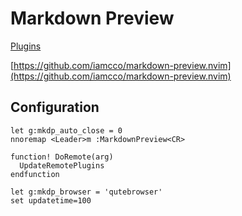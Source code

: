 # Markdown Preview

[Plugins](plugins.md)

[https://github.com/iamcco/markdown-preview.nvim](https://github.com/iamcco/markdown-preview.nvim)

## Configuration

```viml
let g:mkdp_auto_close = 0
nnoremap <Leader>m :MarkdownPreview<CR>

function! DoRemote(arg)
  UpdateRemotePlugins
endfunction

let g:mkdp_browser = 'qutebrowser'
set updatetime=100
```


<!-- vim: set ft=vim: set conceallevel=0-->
